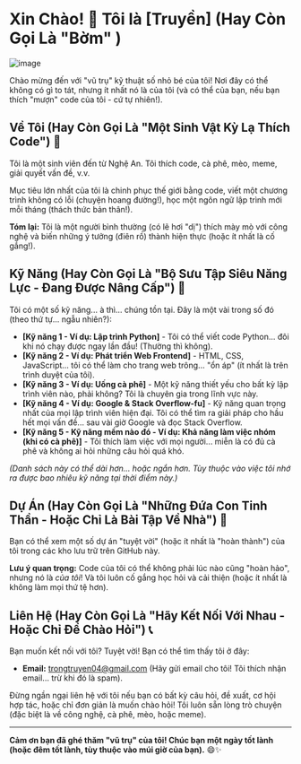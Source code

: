# Xin Chào! 👋 Tôi là [Truyền] (Hay Còn Gọi Là "Bờm" )

![image](https://github.com/user-attachments/assets/dc0ff60a-a516-42b0-8fb8-fd422262d905)


Chào mừng đến với "vũ trụ" kỹ thuật số nhỏ bé của tôi! Nơi đây có thể không có gì to tát, nhưng ít nhất nó là của tôi (và có thể của bạn, nếu bạn thích "mượn" code của tôi - cứ tự nhiên!).

## Về Tôi (Hay Còn Gọi Là "Một Sinh Vật Kỳ Lạ Thích Code") 🤪

Tôi là một sinh viên đến từ Nghệ An.  Tôi thích code, cà phê, mèo, meme, giải quyết vấn đề, v.v.

Mục tiêu lớn nhất của tôi là chinh phục thế giới bằng code, viết một chương trình không có lỗi (chuyện hoang đường!), học một ngôn ngữ lập trình mới mỗi tháng (thách thức bản thân!).

**Tóm lại:** Tôi là một người bình thường (có lẽ hơi "dị") thích mày mò với công nghệ và biến những ý tưởng (điên rồ) thành hiện thực (hoặc ít nhất là cố gắng!).

## Kỹ Năng (Hay Còn Gọi Là "Bộ Sưu Tập Siêu Năng Lực - Đang Được Nâng Cấp") 💪

Tôi có một số kỹ năng... à thì... chúng tồn tại.  Đây là một vài trong số đó (theo thứ tự... ngẫu nhiên?):

* **[Kỹ năng 1 - Ví dụ: Lập trình Python]** -  Tôi có thể viết code Python... đôi khi nó chạy được ngay lần đầu! (Thường thì không).
* **[Kỹ năng 2 - Ví dụ: Phát triển Web Frontend]** - HTML, CSS, JavaScript... tôi có thể làm cho trang web trông... "ổn áp" (ít nhất là trên trình duyệt của tôi).
* **[Kỹ năng 3 - Ví dụ:  Uống cà phê]** -  Một kỹ năng thiết yếu cho bất kỳ lập trình viên nào, phải không? Tôi là chuyên gia trong lĩnh vực này.
* **[Kỹ năng 4 - Ví dụ: Google & Stack Overflow-fu]** -  Kỹ năng quan trọng nhất của mọi lập trình viên hiện đại. Tôi có thể tìm ra giải pháp cho hầu hết mọi vấn đề... sau vài giờ Google và đọc Stack Overflow.
* **[Kỹ năng 5 - Kỹ năng mềm nào đó - Ví dụ: Khả năng làm việc nhóm (khi có cà phê)]** -  Tôi thích làm việc với mọi người... miễn là có đủ cà phê và không ai hỏi những câu hỏi quá khó.

*(Danh sách này có thể dài hơn... hoặc ngắn hơn. Tùy thuộc vào việc tôi nhớ ra được bao nhiêu kỹ năng tại thời điểm này.)*

## Dự Án (Hay Còn Gọi Là "Những Đứa Con Tinh Thần - Hoặc Chỉ Là Bài Tập Về Nhà") 🚀

Bạn có thể xem một số dự án "tuyệt vời" (hoặc ít nhất là "hoàn thành") của tôi trong các kho lưu trữ trên GitHub này. 

**Lưu ý quan trọng:**  Code của tôi có thể không phải lúc nào cũng "hoàn hảo", nhưng nó là *của tôi*!  Và tôi luôn cố gắng học hỏi và cải thiện (hoặc ít nhất là không làm mọi thứ tệ hơn).

## Liên Hệ (Hay Còn Gọi Là "Hãy Kết Nối Với Nhau - Hoặc Chỉ Để Chào Hỏi") 📞

Bạn muốn kết nối với tôi? Tuyệt vời!  Bạn có thể tìm thấy tôi ở đây:

* **Email:** trongtruyen04@gmail.com (Hãy gửi email cho tôi! Tôi thích nhận email... trừ khi đó là spam).

Đừng ngần ngại liên hệ với tôi nếu bạn có bất kỳ câu hỏi, đề xuất, cơ hội hợp tác, hoặc chỉ đơn giản là muốn chào hỏi!  Tôi luôn sẵn lòng trò chuyện (đặc biệt là về công nghệ, cà phê, mèo, hoặc meme).

---

**Cảm ơn bạn đã ghé thăm "vũ trụ" của tôi!  Chúc bạn một ngày tốt lành (hoặc đêm tốt lành, tùy thuộc vào múi giờ của bạn).** 😄✨
